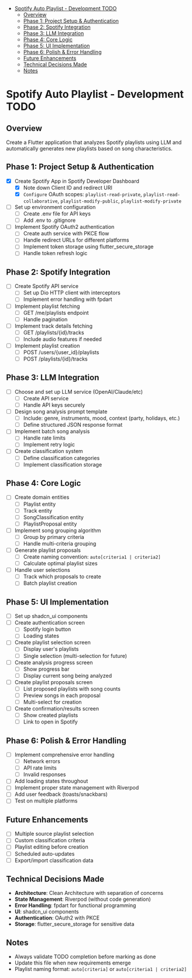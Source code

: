 <!--ts-->
* [Spotify Auto Playlist - Development TODO](#spotify-auto-playlist---development-todo)
   * [Overview](#overview)
   * [Phase 1: Project Setup &amp; Authentication](#phase-1-project-setup--authentication)
   * [Phase 2: Spotify Integration](#phase-2-spotify-integration)
   * [Phase 3: LLM Integration](#phase-3-llm-integration)
   * [Phase 4: Core Logic](#phase-4-core-logic)
   * [Phase 5: UI Implementation](#phase-5-ui-implementation)
   * [Phase 6: Polish &amp; Error Handling](#phase-6-polish--error-handling)
   * [Future Enhancements](#future-enhancements)
   * [Technical Decisions Made](#technical-decisions-made)
   * [Notes](#notes)
<!--te-->

# Spotify Auto Playlist - Development TODO

## Overview
Create a Flutter application that analyzes Spotify playlists using LLM and automatically generates new playlists based on song characteristics.

## Phase 1: Project Setup & Authentication
- [x] Create Spotify App in Spotify Developer Dashboard
  - [x] Note down Client ID and redirect URI
  - [x] `Configure` OAuth scopes: `playlist-read-private`, `playlist-read-collaborative`, `playlist-modify-public`, `playlist-modify-private`
- [ ] Set up environment configuration
  - [ ] Create .env file for API keys
  - [ ] Add .env to .gitignore
- [ ] Implement Spotify OAuth2 authentication
  - [ ] Create auth service with PKCE flow
  - [ ] Handle redirect URLs for different platforms
  - [ ] Implement token storage using flutter_secure_storage
  - [ ] Handle token refresh logic

## Phase 2: Spotify Integration
- [ ] Create Spotify API service
  - [ ] Set up Dio HTTP client with interceptors
  - [ ] Implement error handling with fpdart
- [ ] Implement playlist fetching
  - [ ] GET /me/playlists endpoint
  - [ ] Handle pagination
- [ ] Implement track details fetching
  - [ ] GET /playlists/{id}/tracks
  - [ ] Include audio features if needed
- [ ] Implement playlist creation
  - [ ] POST /users/{user_id}/playlists
  - [ ] POST /playlists/{id}/tracks

## Phase 3: LLM Integration
- [ ] Choose and set up LLM service (OpenAI/Claude/etc)
  - [ ] Create API service
  - [ ] Handle API keys securely
- [ ] Design song analysis prompt template
  - [ ] Include: genre, instruments, mood, context (party, holidays, etc.)
  - [ ] Define structured JSON response format
- [ ] Implement batch song analysis
  - [ ] Handle rate limits
  - [ ] Implement retry logic
- [ ] Create classification system
  - [ ] Define classification categories
  - [ ] Implement classification storage

## Phase 4: Core Logic
- [ ] Create domain entities
  - [ ] Playlist entity
  - [ ] Track entity
  - [ ] SongClassification entity
  - [ ] PlaylistProposal entity
- [ ] Implement song grouping algorithm
  - [ ] Group by primary criteria
  - [ ] Handle multi-criteria grouping
- [ ] Generate playlist proposals
  - [ ] Create naming convention: `auto[criteria1 | criteria2]`
  - [ ] Calculate optimal playlist sizes
- [ ] Handle user selections
  - [ ] Track which proposals to create
  - [ ] Batch playlist creation

## Phase 5: UI Implementation
- [ ] Set up shadcn_ui components
- [ ] Create authentication screen
  - [ ] Spotify login button
  - [ ] Loading states
- [ ] Create playlist selection screen
  - [ ] Display user's playlists
  - [ ] Single selection (multi-selection for future)
- [ ] Create analysis progress screen
  - [ ] Show progress bar
  - [ ] Display current song being analyzed
- [ ] Create playlist proposals screen
  - [ ] List proposed playlists with song counts
  - [ ] Preview songs in each proposal
  - [ ] Multi-select for creation
- [ ] Create confirmation/results screen
  - [ ] Show created playlists
  - [ ] Link to open in Spotify

## Phase 6: Polish & Error Handling
- [ ] Implement comprehensive error handling
  - [ ] Network errors
  - [ ] API rate limits
  - [ ] Invalid responses
- [ ] Add loading states throughout
- [ ] Implement proper state management with Riverpod
- [ ] Add user feedback (toasts/snackbars)
- [ ] Test on multiple platforms

## Future Enhancements
- [ ] Multiple source playlist selection
- [ ] Custom classification criteria
- [ ] Playlist editing before creation
- [ ] Scheduled auto-updates
- [ ] Export/import classification data

## Technical Decisions Made
- **Architecture**: Clean Architecture with separation of concerns
- **State Management**: Riverpod (without code generation)
- **Error Handling**: fpdart for functional programming
- **UI**: shadcn_ui components
- **Authentication**: OAuth2 with PKCE
- **Storage**: flutter_secure_storage for sensitive data

## Notes
- Always validate TODO completion before marking as done
- Update this file when new requirements emerge
- Playlist naming format: `auto[criteria]` or `auto[criteria1 | criteria2]`

